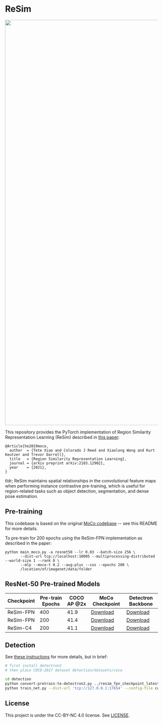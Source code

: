 # ReSim 



<p align="center">
  <img width="1331" alt="ReSim pipeline" src="https://user-images.githubusercontent.com/1455579/114447371-2f37ac00-9b87-11eb-8423-b0f896197136.png">
</p>

This repository provides the PyTorch implementation of Region Similarity Representation Learning (ReSim) described in [this paper](https://arxiv.org/abs/2103.12902): 

```
@Article{he2019moco,
  author  = {Tete Xiao and Colorado J Reed and Xiaolong Wang and Kurt Keutzer and Trevor Darrell},
  title   = {Region Similarity Representation Learning},
  journal = {arXiv preprint arXiv:2103.12902},
  year    = {2021},
}
```

tldr; ReSim maintains spatial relationships in the convolutional feature maps when performing instance contrastive pre-training, which is useful for region-related tasks such as object detection, segmentation, and dense pose estimation.


## Pre-training

This codebase is based on the original [MoCo codebase](https://github.com/facebookresearch/moco) -- see this README for more details. 

To pre-train for 200 epochs using the ReSim-FPN implementation as described in the paper:

```
python main_moco.py -a resnet50 --lr 0.03 --batch-size 256 \
       --dist-url tcp://localhost:10005 --multiprocessing-distributed --world-size 1 --rank 0 \
       --mlp --moco-t 0.2 --aug-plus --cos --epochs 200 \
       /location/of/imagenet/data/folder
```


## ResNet-50 Pre-trained Models

| Checkpoint | Pre-train Epochs | COCO AP @2x | MoCo Checkpoint                                                                 | Detectron Backbone                                                                       |
| ---------- | --------------- | ----------- | ------------------------------------------------------------------------------- | ---------------------------------------------------------------------------------------- |
| ReSim-FPN  | 400             | 41.9        | [Download](https://people.eecs.berkeley.edu/~cjrd/data/resim_fpn_400ep.pth.tar) | [Download](https://people.eecs.berkeley.edu/~cjrd/data/resim_fpn_backbone_400ep.pth.tar)                                                                                         |
| ReSim-FPN  | 200             | 41.4        | [Download](https://people.eecs.berkeley.edu/~cjrd/data/resim_fpn_200ep.pth.tar) | [Download](https://people.eecs.berkeley.edu/~cjrd/data/resim_fpn_backbone_200ep.pth.tar) |
| ReSim-C4   | 200             | 41.1        | [Download](https://people.eecs.berkeley.edu/~cjrd/data/resim_c4_200ep.pth.tar)  | [Download](https://people.eecs.berkeley.edu/~cjrd/data/resim_c4_backbone_200ep.pth.tar)  |


## Detection

See [these instructions](detection/README.md) for more details, but in brief:

```bash
# first install detectron2
# then place COCO-2017 dataset detection/datasets/coco

cd detection
python convert-pretrain-to-detectron2.py ../resim_fpn_checkpoint_latest.pth.tar detectron_resim_fpn_checkpoint_latest.pth.tar
python train_net.py --dist-url 'tcp://127.0.0.1:17654' --config-file configs/coco_R_50_FPN_2x_moco.yaml --num-gpus 8 MODEL.WEIGHTS detectron_resim_fpn_checkpoint_latest.pth.tar TEST.EVAL_PERIOD 180000 OUTPUT_DIR results/coco2x-resim-fpn SOLVER.CHECKPOINT_PERIOD 180000
```


## License

This project is under the CC-BY-NC 4.0 license. See [LICENSE](./LICENSE).
